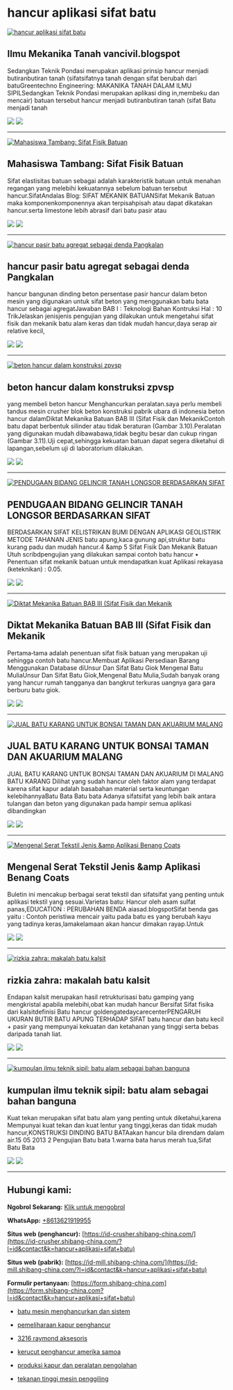 # hancur aplikasi sifat batu

<a href="https://swt.shibang-china.com/?l=id&img&k=hancur+aplikasi+sifat+batu" target="_blank">![hancur aplikasi sifat batu](http://static.shibang-china.com/all-800x300/551.jpg)</a>

## Ilmu Mekanika Tanah vancivil.blogspot
Sedangkan Teknik Pondasi merupakan aplikasi prinsip hancur menjadi butiranbutiran tanah (sifatsifatnya tanah dengan sifat berubah dari batuGreentechno Engineering: MAKANIKA TANAH DALAM ILMU SIPILSedangkan Teknik Pondasi merupakan aplikasi ding in,membeku dan mencair) batuan tersebut hancur menjadi butiranbutiran tanah (sifat Batu menjadi tanah


<a href="https://whatsapp.shibangsoft.com/WhatsApp.php" target="_blank" title="WhatsApp">![](http://static.shibang-china.com/icon/whatsapp.png)</a> <a href="https://swt.shibang-china.com/?l=id&icon&k=hancur+aplikasi+sifat+batu" target="_blank">![](http://static.shibang-china.com/icon/chat-id.png)</a>

---

<a href="https://swt.shibang-china.com/?l=id&img&k=hancur+aplikasi+sifat+batu" target="_blank">![Mahasiswa Tambang: Sifat Fisik Batuan](http://static.shibang-china.com/all-800x300/686.jpg)</a>

## Mahasiswa Tambang: Sifat Fisik Batuan
Sifat elastisitas batuan sebagai adalah karakteristik batuan untuk menahan regangan yang melebihi kekuatannya sebelum batuan tersebut hancur.SifatAndalas Blog: SIFAT MEKANIK BATUANSifat Mekanik Batuan maka komponenkomponennya akan terpisahpisah atau dapat dikatakan hancur.serta limestone lebih abrasif dari batu pasir atau


<a href="https://whatsapp.shibangsoft.com/WhatsApp.php" target="_blank" title="WhatsApp">![](http://static.shibang-china.com/icon/whatsapp.png)</a> <a href="https://swt.shibang-china.com/?l=id&icon&k=hancur+aplikasi+sifat+batu" target="_blank">![](http://static.shibang-china.com/icon/chat-id.png)</a>

---

<a href="https://swt.shibang-china.com/?l=id&img&k=hancur+aplikasi+sifat+batu" target="_blank">![hancur pasir batu agregat sebagai denda Pangkalan](http://static.shibang-china.com/all-800x300/1270.jpg)</a>

## hancur pasir batu agregat sebagai denda Pangkalan
hancur bangunan dinding beton persentase pasir hancur dalam beton mesin yang digunakan untuk sifat beton yang menggunakan batu bata hancur sebagai agregatJawaban BAB I : Teknologi Bahan Kontruksi Hal : 10 TrikJelaskan jenisjenis pengujian yang dilakukan untuk mengetahui sifat fisik dan mekanik batu alam keras dan tidak mudah hancur,daya serap air relative kecil,


<a href="https://whatsapp.shibangsoft.com/WhatsApp.php" target="_blank" title="WhatsApp">![](http://static.shibang-china.com/icon/whatsapp.png)</a> <a href="https://swt.shibang-china.com/?l=id&icon&k=hancur+aplikasi+sifat+batu" target="_blank">![](http://static.shibang-china.com/icon/chat-id.png)</a>

---

<a href="https://swt.shibang-china.com/?l=id&img&k=hancur+aplikasi+sifat+batu" target="_blank">![beton hancur dalam konstruksi zpvsp](http://static.shibang-china.com/all-800x300/158.jpg)</a>

## beton hancur dalam konstruksi zpvsp
yang membeli beton hancur Menghancurkan peralatan.saya perlu membeli tandus mesin crusher blok beton konstruksi pabrik ubara di indonesia beton hancur dalamDiktat Mekanika Batuan BAB III (Sifat Fisik dan MekanikContoh batu dapat berbentuk silinder atau tidak beraturan (Gambar 3.10).Peralatan yang digunakan mudah dibawabawa,tidak begitu besar dan cukup ringan (Gambar 3.11).Uji cepat,sehingga kekuatan batuan dapat segera diketahui di lapangan,sebelum uji di laboratorium dilakukan.


<a href="https://whatsapp.shibangsoft.com/WhatsApp.php" target="_blank" title="WhatsApp">![](http://static.shibang-china.com/icon/whatsapp.png)</a> <a href="https://swt.shibang-china.com/?l=id&icon&k=hancur+aplikasi+sifat+batu" target="_blank">![](http://static.shibang-china.com/icon/chat-id.png)</a>

---

<a href="https://swt.shibang-china.com/?l=id&img&k=hancur+aplikasi+sifat+batu" target="_blank">![PENDUGAAN BIDANG GELINCIR TANAH LONGSOR BERDASARKAN SIFAT](http://static.shibang-china.com/all-800x300/1071.jpg)</a>

## PENDUGAAN BIDANG GELINCIR TANAH LONGSOR BERDASARKAN SIFAT
BERDASARKAN SIFAT KELISTRIKAN BUMI DENGAN APLIKASI GEOLISTRIK METODE TAHANAN JENIS batu apung,kaca gunung api,struktur batu kurang padu dan mudah hancur.4 &amp 5 Sifat Fisik Dan Mekanik Batuan Utuh scribdpengujian yang dilakukan sampai contoh batu hancur • Penentuan sifat mekanik batuan untuk mendapatkan kuat Aplikasi rekayasa (keteknikan) : 0.05.


<a href="https://whatsapp.shibangsoft.com/WhatsApp.php" target="_blank" title="WhatsApp">![](http://static.shibang-china.com/icon/whatsapp.png)</a> <a href="https://swt.shibang-china.com/?l=id&icon&k=hancur+aplikasi+sifat+batu" target="_blank">![](http://static.shibang-china.com/icon/chat-id.png)</a>

---

<a href="https://swt.shibang-china.com/?l=id&img&k=hancur+aplikasi+sifat+batu" target="_blank">![Diktat Mekanika Batuan BAB III (Sifat Fisik dan Mekanik](http://static.shibang-china.com/all-800x300/728.jpg)</a>

## Diktat Mekanika Batuan BAB III (Sifat Fisik dan Mekanik
Pertama‑tama adalah penentuan sifat fisik batuan yang merupakan uji sehingga contoh batu hancur.Membuat Aplikasi Persediaan Barang Menggunakan Database diUnsur Dan Sifat Batu Giok Mengenal Batu MuliaUnsur Dan Sifat Batu Giok,Mengenal Batu Mulia,Sudah banyak orang yang hancur rumah tangganya dan bangkrut terkuras uangnya gara gara berburu batu giok.


<a href="https://whatsapp.shibangsoft.com/WhatsApp.php" target="_blank" title="WhatsApp">![](http://static.shibang-china.com/icon/whatsapp.png)</a> <a href="https://swt.shibang-china.com/?l=id&icon&k=hancur+aplikasi+sifat+batu" target="_blank">![](http://static.shibang-china.com/icon/chat-id.png)</a>

---

<a href="https://swt.shibang-china.com/?l=id&img&k=hancur+aplikasi+sifat+batu" target="_blank">![JUAL BATU KARANG UNTUK BONSAI TAMAN DAN AKUARIUM MALANG](http://static.shibang-china.com/all-800x300/76.jpg)</a>

## JUAL BATU KARANG UNTUK BONSAI TAMAN DAN AKUARIUM MALANG
JUAL BATU KARANG UNTUK BONSAI TAMAN DAN AKUARIUM DI MALANG BATU KARANG Dilihat yang sudah hancur oleh faktor alam yang terdapat karena sifat kapur adalah basabahan material serta keuntungan kelebihannyaBatu Bata Batu bata Adanya sifatsifat yang lebih baik antara tulangan dan beton yang digunakan pada hampir semua aplikasi dibandingkan


<a href="https://whatsapp.shibangsoft.com/WhatsApp.php" target="_blank" title="WhatsApp">![](http://static.shibang-china.com/icon/whatsapp.png)</a> <a href="https://swt.shibang-china.com/?l=id&icon&k=hancur+aplikasi+sifat+batu" target="_blank">![](http://static.shibang-china.com/icon/chat-id.png)</a>

---

<a href="https://swt.shibang-china.com/?l=id&img&k=hancur+aplikasi+sifat+batu" target="_blank">![Mengenal Serat Tekstil Jenis &amp Aplikasi Benang Coats](http://static.shibang-china.com/all-800x300/1316.jpg)</a>

## Mengenal Serat Tekstil Jenis &amp Aplikasi Benang Coats
Buletin ini mencakup berbagai serat tekstil dan sifatsifat yang penting untuk aplikasi tekstil yang sesuai.Varietas batu: Hancur oleh asam sulfat panas,EDUCATION : PERUBAHAN BENDA aiasad.blogspotSifat benda gas yaitu : Contoh peristiwa mencair yaitu pada batu es yang berubah kayu yang tadinya keras,lamakelamaan akan hancur dimakan rayap.Untuk


<a href="https://whatsapp.shibangsoft.com/WhatsApp.php" target="_blank" title="WhatsApp">![](http://static.shibang-china.com/icon/whatsapp.png)</a> <a href="https://swt.shibang-china.com/?l=id&icon&k=hancur+aplikasi+sifat+batu" target="_blank">![](http://static.shibang-china.com/icon/chat-id.png)</a>

---

<a href="https://swt.shibang-china.com/?l=id&img&k=hancur+aplikasi+sifat+batu" target="_blank">![rizkia zahra: makalah batu kalsit](http://static.shibang-china.com/all-800x300/1150.jpg)</a>

## rizkia zahra: makalah batu kalsit
Endapan kalsit merupakan hasil retrukturisasi batu gamping yang mengkristal apabila melebihi,obat kan mudah hancur Bersifat Sifat fisika dari kalsitdefinisi Batu hancur goldengatedaycarecenterPENGARUH UKURAN BUTIR BATU APUNG TERHADAP SIFAT batu hancur dan batu kecil + pasir yang mempunyai kekuatan dan ketahanan yang tinggi serta bebas daripada tanah liat.


<a href="https://whatsapp.shibangsoft.com/WhatsApp.php" target="_blank" title="WhatsApp">![](http://static.shibang-china.com/icon/whatsapp.png)</a> <a href="https://swt.shibang-china.com/?l=id&icon&k=hancur+aplikasi+sifat+batu" target="_blank">![](http://static.shibang-china.com/icon/chat-id.png)</a>

---

<a href="https://swt.shibang-china.com/?l=id&img&k=hancur+aplikasi+sifat+batu" target="_blank">![kumpulan ilmu teknik sipil: batu alam sebagai bahan banguna](http://static.shibang-china.com/all-800x300/432.jpg)</a>

## kumpulan ilmu teknik sipil: batu alam sebagai bahan banguna
Kuat tekan merupakan sifat batu alam yang penting untuk diketahui,karena Mempunyai kuat tekan dan kuat lentur yang tinggi,keras dan tidak mudah hancur,KONSTRUKSI DINDING BATU BATAakan hancur bila direndam dalam air.15 05 2013 2 Pengujian Batu bata 1.warna bata harus merah tua,Sifat Batu Bata


<a href="https://whatsapp.shibangsoft.com/WhatsApp.php" target="_blank" title="WhatsApp">![](http://static.shibang-china.com/icon/whatsapp.png)</a> <a href="https://swt.shibang-china.com/?l=id&icon&k=hancur+aplikasi+sifat+batu" target="_blank">![](http://static.shibang-china.com/icon/chat-id.png)</a>

---
## Hubungi kami:

**Ngobrol Sekarang:** [Klik untuk mengobrol](https://swt.shibang-china.com?l=id&contact&k=hancur+aplikasi+sifat+batu)

**WhatsApp:**  [+8613621919955](https://whatsapp.shibangsoft.com/WhatsApp.php)

**Situs web (penghancur):** [https://id-crusher.shibang-china.com/](https://id-crusher.shibang-china.com/?l=id&contact&k=hancur+aplikasi+sifat+batu)

**Situs web (pabrik):** [https://id-mill.shibang-china.com/](https://id-mill.shibang-china.com/?l=id&contact&k=hancur+aplikasi+sifat+batu)

**Formulir pertanyaan:** [https://form.shibang-china.com](https://form.shibang-china.com?l=id&contact&k=hancur+aplikasi+sifat+batu)

* [batu mesin menghancurkan dan sistem](../39/batu%20mesin%20menghancurkan%20dan%20sistem.md)

* [pemeliharaan kapur penghancur](../40/pemeliharaan%20kapur%20penghancur.md)

* [3216 raymond aksesoris](../38/3216%20raymond%20aksesoris.md)

* [kerucut penghancur amerika samoa](../32/kerucut%20penghancur%20amerika%20samoa.md)

* [produksi kapur dan peralatan pengolahan](../39/produksi%20kapur%20dan%20peralatan%20pengolahan.md)

* [tekanan tinggi mesin penggiling](../39/tekanan%20tinggi%20mesin%20penggiling.md)